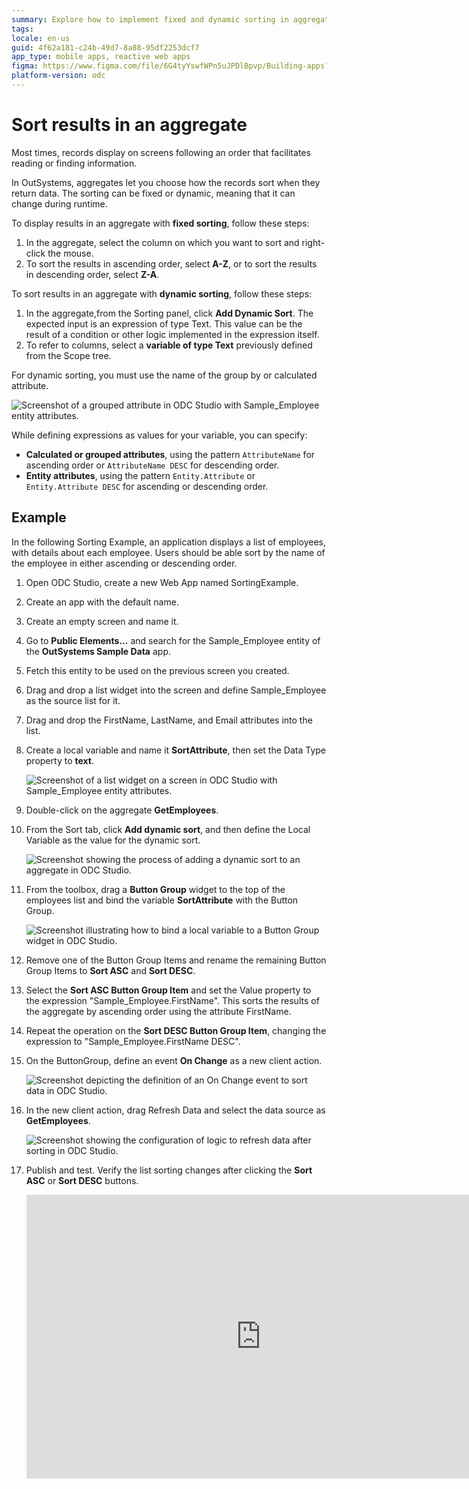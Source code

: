 ```yaml
---
summary: Explore how to implement fixed and dynamic sorting in aggregates using OutSystems Developer Cloud (ODC).
tags:
locale: en-us
guid: 4f62a181-c24b-49d7-8a88-95df2253dcf7
app_type: mobile apps, reactive web apps
figma: https://www.figma.com/file/6G4tyYswfWPn5uJPDlBpvp/Building-apps?type=design&node-id=3203%3A8731&t=ZwHw8hXeFhwYsO5V-1
platform-version: odc
---
```

# Sort results in an aggregate

Most times, records display on screens following an order that facilitates reading or finding information.

In OutSystems, aggregates let you choose how the records sort when they return data. The sorting can be fixed or dynamic, meaning that it can change during runtime.

To display results in an aggregate with **fixed sorting**, follow these steps:

1. In the aggregate, select the column on which you want to sort and right-click the mouse.
1. To sort the results in ascending order, select **A-Z**,  or to sort the results in descending order, select **Z-A**.

To sort results in an aggregate with **dynamic sorting**, follow these steps:

1. In the aggregate,from the Sorting panel,  click **Add Dynamic Sort**. The expected input is an expression of type Text. This value can be the result of a condition or other logic implemented in the expression itself.
1. To refer to columns, select a **variable of type Text** previously defined from the Scope tree.

<div class="info" markdown="1">

For dynamic sorting, you must use the name of the group by or calculated attribute.

</div>

![Screenshot of a grouped attribute in ODC Studio with Sample_Employee entity attributes.](images/group-attribute-example-odcs.png "Grouped Attribute Example in ODC Studio")

While defining expressions as values for your variable, you can specify:

* **Calculated or grouped attributes**, using the pattern `AttributeName` for ascending order or `AttributeName DESC` for descending order.
* **Entity attributes**, using the pattern `Entity.Attribute` or `Entity.Attribute DESC` for ascending or descending order.

## Example

In the following Sorting Example, an application displays a list of employees, with details about each employee. Users should be able sort by the name of the employee in either ascending or descending order.

1. Open ODC Studio, create a new Web App named SortingExample.

1. Create an app with the default name.

1. Create an empty screen and name it.

1. Go to **Public Elements...** and search for the Sample_Employee entity of the **OutSystems Sample Data** app.

1. Fetch this entity to be used on the previous screen you created.

1. Drag and drop a list widget into the screen and define Sample_Employee as the source list for it.

1. Drag and drop the FirstName, LastName, and Email attributes into the list.

1. Create a local variable and name it **SortAttribute**, then set the Data Type property to **text**.

    ![Screenshot of a list widget on a screen in ODC Studio with Sample_Employee entity attributes.](images/sort-aggregate-ex-ss.png "List Widget Configuration in ODC Studio")

1. Double-click on the aggregate **GetEmployees**.

1. From the Sort tab, click **Add dynamic sort**, and then define the Local Variable as the value for the dynamic sort.

    ![Screenshot showing the process of adding a dynamic sort to an aggregate in ODC Studio.](images/sort-aggregate-ex1-ss.png "Adding Dynamic Sort in ODC Studio")

1. From the toolbox, drag a **Button Group** widget to the top of the employees list and bind the variable **SortAttribute** with the Button Group.

    ![Screenshot illustrating how to bind a local variable to a Button Group widget in ODC Studio.](images/sort-aggregate-ex2-ss.png "Binding Variable to Button Group in ODC Studio")

1. Remove one of the Button Group Items and rename the remaining Button Group Items to **Sort ASC** and **Sort DESC**.

1. Select the **Sort ASC Button Group Item** and set the Value property to the expression "Sample_Employee.FirstName". This sorts the results of the aggregate by ascending order using the attribute FirstName.

1. Repeat the operation on the **Sort DESC Button Group Item**, changing the expression to "Sample_Employee.FirstName DESC".

1. On the ButtonGroup, define an event **On Change** as a new client action.

    ![Screenshot depicting the definition of an On Change event to sort data in ODC Studio.](images/sort-aggregate-ex3-ss.png "Defining Sort Event in ODC Studio")

1. In the new client action, drag Refresh Data and select the data source as **GetEmployees**.

    ![Screenshot showing the configuration of logic to refresh data after sorting in ODC Studio.](images/sort-aggregate-ex4-ss.png "Setting Up Data Refresh Logic in ODC Studio")

1. Publish and test. Verify the list sorting changes after clicking the **Sort ASC** or **Sort DESC** buttons.  

    <iframe src="https://player.vimeo.com/video/973090257" width="750" height="454" frameborder="0" allow="autoplay; fullscreen" allowfullscreen="">Video demonstrating the sorting functionality.</iframe>
